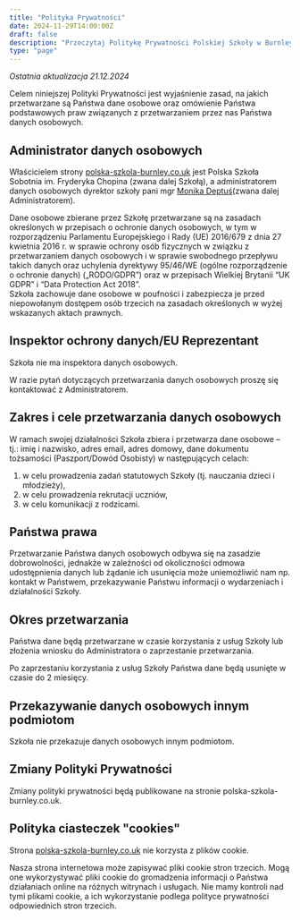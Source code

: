 ```yaml
---
title: "Polityka Prywatności"
date: 2024-11-29T14:00:00Z
draft: false
description: "Przeczytaj Politykę Prywatności Polskiej Szkoły w Burnley. Wyjaśniamy, jak chronimy Twoje dane osobowe i jakie masz prawa zgodnie z RODO (GDPR)."
type: "page"
---
```

*Ostatnia aktualizacja 21.12.2024* 

Celem niniejszej Polityki Prywatności jest wyjaśnienie zasad, na jakich przetwarzane są Państwa dane osobowe oraz omówienie Państwa podstawowych praw związanych z przetwarzaniem przez nas Państwa danych osobowych.

## Administrator danych osobowych

Właścicielem strony [polska-szkola-burnley.co.uk](/) jest Polska Szkoła Sobotnia im. Fryderyka Chopina (zwana dalej Szkołą), a administratorem danych osobowych dyrektor szkoły pani mgr  [Monika Deptuś](mailto:mondep@wp.pl)(zwana dalej Administratorem).

Dane osobowe zbierane przez Szkołę przetwarzane są na zasadach określonych w przepisach o ochronie danych osobowych, w tym w rozporządzeniu Parlamentu Europejskiego i Rady (UE) 2016/679 z dnia 27 kwietnia 2016 r. w sprawie ochrony osób fizycznych w związku z przetwarzaniem danych osobowych i w sprawie swobodnego przepływu takich danych oraz uchylenia dyrektywy 95/46/WE (ogólne rozporządzenie o ochronie danych) („RODO/GDPR”) oraz w przepisach Wielkiej Brytanii “UK GDPR” i “Data Protection Act 2018”.  
Szkoła zachowuje dane osobowe w poufności i zabezpiecza je przed niepowołanym dostępem osób trzecich na zasadach określonych w wyżej wskazanych aktach prawnych.

## Inspektor ochrony danych/EU Reprezentant

Szkoła nie ma inspektora danych osobowych.

W razie pytań dotyczących przetwarzania danych osobowych proszę się kontaktować z Administratorem.

## Zakres i cele przetwarzania danych osobowych

W ramach swojej działalności Szkoła zbiera i przetwarza dane osobowe – tj.: imię i nazwisko, adres email, adres domowy,  dane dokumentu tożsamości (Paszport/Dowód Osobisty) w następujących celach:

 1. w celu prowadzenia zadań statutowych Szkoły (tj. nauczania dzieci i młodzieży),
 2. w celu prowadzenia rekrutacji uczniów,
 3. w celu komunikacji z rodzicami.

## Państwa prawa

Przetwarzanie Państwa danych osobowych odbywa się na zasadzie dobrowolności, jednakże w zależności od okoliczności odmowa udostępnienia danych lub żądanie ich usunięcia może uniemożliwić nam np. kontakt w Państwem, przekazywanie Państwu informacji o wydarzeniach i działalności Szkoły.

## Okres przetwarzania

Państwa dane będą przetwarzane w czasie korzystania z usług Szkoły lub złożenia wniosku do Administratora o zaprzestanie przetwarzania.

Po zaprzestaniu korzystania z usług Szkoły Państwa dane będą usunięte w czasie do 2 miesięcy.

## Przekazywanie danych osobowych innym podmiotom

Szkoła nie przekazuje danych osobowych innym podmiotom.

## Zmiany Polityki Prywatności

Zmiany polityki prywatności będą publikowane na stronie polska-szkola-burnley.co.uk.

## Polityka ciasteczek "cookies"

Strona [polska-szkola-burnley.co.uk](/) nie korzysta z plików cookie.

Nasza strona internetowa może zapisywać pliki cookie stron trzecich. Mogą one wykorzystywać pliki cookie do gromadzenia informacji o Państwa działaniach online na różnych witrynach i usługach. Nie mamy kontroli nad tymi plikami cookie, a ich wykorzystanie podlega polityce prywatności odpowiednich stron trzecich.
